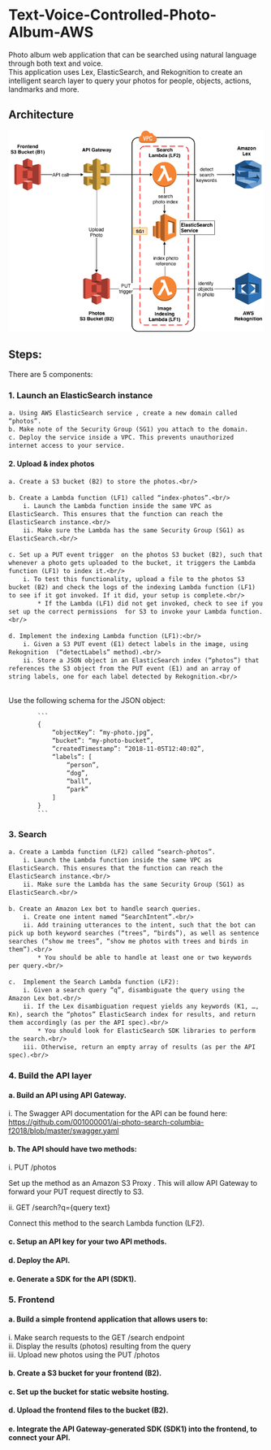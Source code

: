 # Text-Voice-Controlled-Photo-Album-AWS
Photo album web application that can be searched using natural language through both text and voice.<br/>
This application uses Lex, ElasticSearch, and Rekognition to create an intelligent search layer to query your photos for people, objects, actions, landmarks and more.


## Architecture
![screenshot](Images/architecture.png)

## Steps:
There are 5 components:

### 1. Launch an ElasticSearch instance 

	a. Using AWS ElasticSearch service , create a new domain called “photos”.
	b. Make note of the Security Group (SG1) you attach to the domain.
	c. Deploy the service inside a VPC. This prevents unauthorized internet access to your service.

#### 2. Upload & index photos

	a. Create a S3 bucket (B2) to store the photos.<br/>

	b. Create a Lambda function (LF1) called “index-photos”.<br/>
		i. Launch the Lambda function inside the same VPC as ElasticSearch. This ensures that the function can reach the ElasticSearch instance.<br/>
		ii. Make sure the Lambda has the same Security Group (SG1) as ElasticSearch.<br/>

	c. Set up a PUT event trigger  on the photos S3 bucket (B2), such that whenever a photo gets uploaded to the bucket, it triggers the Lambda function (LF1) to index it.<br/>
		i. To test this functionality, upload a file to the photos S3 bucket (B2) and check the logs of the indexing Lambda function (LF1) to see if it got invoked. If it did, your setup is complete.<br/>
			* If the Lambda (LF1) did not get invoked, check to see if you set up the correct permissions  for S3 to invoke your Lambda function.<br/>

	d. Implement the indexing Lambda function (LF1):<br/>
		i. Given a S3 PUT event (E1) detect labels in the image, using Rekognition  (“detectLabels” method).<br/>
		ii. Store a JSON object in an ElasticSearch index (“photos”) that references the S3 object from the PUT event (E1) and an array of string labels, one for each label detected by Rekognition.<br/>
<br/>
			Use the following schema for the JSON object:<br/>

			```
			{
				“objectKey”: “my-photo.jpg”,
				“bucket”: “my-photo-bucket”,
				“createdTimestamp”: “2018-11-05T12:40:02”,
				“labels”: [
					“person”,
					“dog”,
					“ball”,
					“park”
				]
			}
			```

### 3.	Search

	a. Create a Lambda function (LF2) called “search-photos”.
		i. Launch the Lambda function inside the same VPC as ElasticSearch. This ensures that the function can reach the ElasticSearch instance.<br/>
		ii. Make sure the Lambda has the same Security Group (SG1) as ElasticSearch.<br/>

	b. Create an Amazon Lex bot to handle search queries.
		i. Create one intent named “SearchIntent”.<br/>
		ii. Add training utterances to the intent, such that the bot can pick up both keyword searches (“trees”, “birds”), as well as sentence searches (“show me trees”, “show me photos with trees and birds in them”).<br/>
			* You should be able to handle at least one or two keywords per query.<br/>

	c.	Implement the Search Lambda function (LF2):
		i. Given a search query “q”, disambiguate the query using the Amazon Lex bot.<br/>
		ii. If the Lex disambiguation request yields any keywords (K1, …, Kn), search the “photos” ElasticSearch index for results, and return them accordingly (as per the API spec).<br/>
			* You should look for ElasticSearch SDK libraries to perform the search.<br/>
		iii. Otherwise, return an empty array of results (as per the API spec).<br/>

### 4.	Build the API layer

#### a.	Build an API using API Gateway.
i.	The Swagger API documentation for the API can be found here:<br/>
https://github.com/001000001/ai-photo-search-columbia-f2018/blob/master/swagger.yaml

#### b.	The API should have two methods:
i.	PUT /photos<br/>

Set up the method as an Amazon S3 Proxy . This will allow API Gateway to forward your PUT request directly to S3.<br/>

ii.	GET /search?q={query text}<br/>

Connect this method to the search Lambda function (LF2).<br/>

#### c.	Setup an API key for your two API methods.

#### d.	Deploy the API.

#### e.	Generate a SDK for the API (SDK1).

### 5.	Frontend
#### a.	Build a simple frontend application that allows users to:
i.	Make search requests to the GET /search endpoint<br/>
ii.	Display the results (photos) resulting from the query<br/>
iii.	Upload new photos using the PUT /photos<br/>

#### b.	Create a S3 bucket for your frontend (B2).

#### c.	Set up the bucket for static website hosting.

#### d.	Upload the frontend files to the bucket (B2).

#### e.	Integrate the API Gateway-generated SDK (SDK1) into the frontend, to connect your API.
